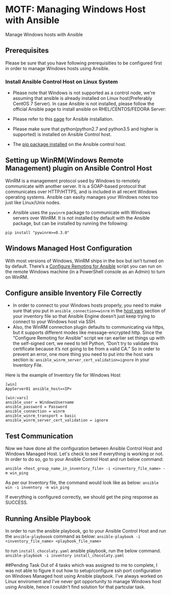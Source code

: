 # MOTF: Managing Windows Host with Ansible
Manage Windows hosts with Ansible

## Prerequisites
Please be sure that you have following prerequisities to be configured first in order to manage Windows hosts using Ansible.

### Install Ansible Control Host on Linux System
* Please note that Windows is not supported as a control node, we're assuming that ansible is already installed on Linux host(Preferably CentOS 7 Server). In case Ansible is not installed, please follow the official Ansible page to install ansible on RHEL/CENTOS/FEDORA Server:

* Please refer to this [page](https://docs.ansible.com/ansible/latest/installation_guide/intro_installation.html#installing-ansible-on-rhel-centos-or-fedora) for Ansible installation.
* Please make sure that python(python2.7 and python3.5 and higher is supported) is installed on Ansible Control host.
* The [pip package installed](https://pip.pypa.io/en/stable/installing/) on the Ansible control host.

## Setting up WinRM(Windows Remote Management) plugin on Ansible Control Host
WinRM is a management protocol used by Windows to remotely communicate with another server. It is a SOAP-based protocol that communicates over HTTP/HTTPS, and is included in all recent Windows operating systems. Ansible can easity manages your Windows notes too just like Linux/Unix nodes.

* Ansible uses the `pywinrm` package to communicate with Windows servers over WinRM. It is not installed by default with the Ansible package, but can be installed by running the following:

`pip install "pywinrm>=0.3.0"`



## Windows Managed Host Configuration

With most versions of Windows, WinRM ships in the box but isn’t turned on by default. There’s a [Configure Remoting for Ansible](https://raw.githubusercontent.com/ansible/ansible/devel/examples/scripts/ConfigureRemotingForAnsible.ps1) script you can run on the remote Windows machine (in a PowerShell console as an Admin) to turn on WinRM.

## Configure ansible Inventory File Correctly
* In order to connect to your Windows hosts properly, you need to make sure that you put in `ansible_connection=winrm` in the [host vars](http://docs.ansible.com/ansible/latest/user_guide/intro_inventory.html?extIdCarryOver=true&sc_cid=701f2000001OH7YAAW#host-variables) section of your inventory file so that Ansible Engine doesn’t just keep trying to connect to your Windows host via SSH.
* Also, the WinRM connection plugin defaults to communicating via https, but it supports different modes like message-encrypted http. Since the “Configure Remoting for Ansible” script we ran earlier set things up with the self-signed cert, we need to tell Python, “Don’t try to validate this certificate because it’s not going to be from a valid CA.” So in order to prevent an error, one more thing you need to put into the host vars section  is: `ansible_winrm_server_cert_validation=ignore` in your Inventory File.

Here is the example of Inventory file for Windows Host
```
[win]
AppServer01 ansible_host=<IP>

[win:vars]
ansible_user = WindowsUsername
ansible_password = Password
ansible_connection = winrm
ansible_winrm_transport = basic
ansible_winrm_server_cert_validation = ignore

```

## Test Communication
Now we have done all the configuration between Ansible Control Host and Windows Managed Host. Let's check to see if everything is working or not. In order to do so, go to your Ansible Control Host and run below command:

`ansible <host_group_name_in_inventory_file> -i <inventory_file_name> -m win_ping`

As per our Inventory file, the command would look like as below:
`ansible win -i inventory -m win_ping`

If everything is configured correctly, we should get the ping response as SUCCESS.

## Running Ansible Playbook
In order to run the ansible playbook, go to your Ansible Control Host and run the `ansible-playboook` command as below:
`ansible-playbook -i <inventory_file_name> <playbook_file_name>`

to run `install_chocolaty.yaml` ansible playbook, run the below command.
`ansible-playbook -i inventory install_chocolaty.yaml`


##Pending Task
Out of 4 tasks which was assigned to me to complete, I was not able to figure it out how to setup/configure ssh port configuration on Windows Managed host using Ansible playbook. I've always worked on Linux enviroment and I've never got opportunity to manage Windows host using Ansible, hence I couldn't find solution for that partcular task.

